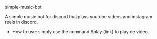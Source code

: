 simple-music-bot

A simple music bot for discord that plays youtube videos and instagram reels in discord.

- How to use: simply use the command $play (link) to play de video.

